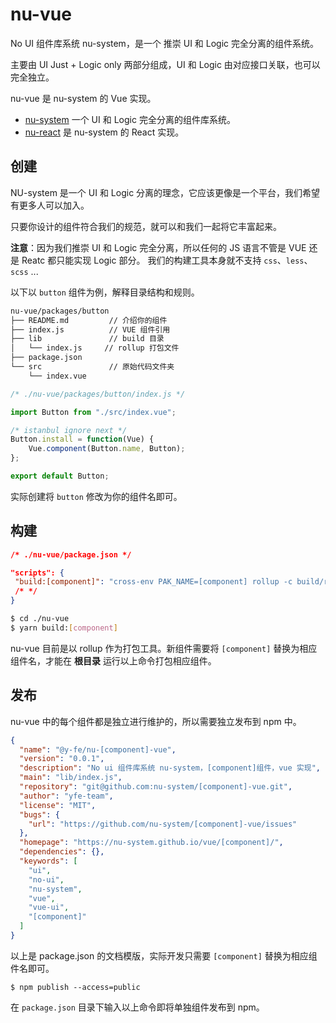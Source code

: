# nu-vue

No UI 组件库系统 nu-system，是一个 推崇 UI 和 Logic 完全分离的组件系统。

主要由 UI Just + Logic only 两部分组成，UI 和 Logic 由对应接口关联，也可以完全独立。

nu-vue 是 nu-system 的 Vue 实现。

- [nu-system](https://yued-fe.github.io/nu-system/) 一个 UI 和 Logic 完全分离的组件库系统。
- [nu-react](https://yued-fe.github.io/nu-react/) 是 nu-system 的 React 实现。

## 创建

NU-system 是一个 UI 和 Logic 分离的理念，它应该更像是一个平台，我们希望有更多人可以加入。

只要你设计的组件符合我们的规范，就可以和我们一起将它丰富起来。

**注意**：因为我们推崇 UI 和 Logic 完全分离，所以任何的 JS 语言不管是 VUE 还是 Reatc 都只能实现 Logic 部分。 我们的构建工具本身就不支持 `css`、`less`、`scss` ...

以下以 `button` 组件为例，解释目录结构和规则。

```bash
nu-vue/packages/button
├── README.md         // 介绍你的组件
├── index.js          // VUE 组件引用
├── lib               // build 目录
│   └── index.js     // rollup 打包文件
├── package.json     
└── src               // 原始代码文件夹
    └── index.vue
```


```jsx
/* ./nu-vue/packages/button/index.js */

import Button from "./src/index.vue";

/* istanbul ignore next */
Button.install = function(Vue) {
    Vue.component(Button.name, Button);
};

export default Button;
```

实际创建将 `button` 修改为你的组件名即可。

## 构建

```json
/* ./nu-vue/package.json */

"scripts": {
 "build:[component]": "cross-env PAK_NAME=[component] rollup -c build/rollup.config.build.js",
 /* */
}
```

```bash
$ cd ./nu-vue
$ yarn build:[component]
```

nu-vue 目前是以 rollup 作为打包工具。新组件需要将 `[component]` 替换为相应组件名，才能在 **根目录** 运行以上命令打包相应组件。

## 发布

nu-vue 中的每个组件都是独立进行维护的，所以需要独立发布到 npm 中。

```json
{
  "name": "@y-fe/nu-[component]-vue",
  "version": "0.0.1",
  "description": "No ui 组件库系统 nu-system，[component]组件，vue 实现",
  "main": "lib/index.js",
  "repository": "git@github.com:nu-system/[component]-vue.git",
  "author": "yfe-team",
  "license": "MIT",
  "bugs": {
    "url": "https://github.com/nu-system/[component]-vue/issues"
  },
  "homepage": "https://nu-system.github.io/vue/[component]/",
  "dependencies": {},
  "keywords": [
    "ui",
    "no-ui",
    "nu-system",
    "vue",
    "vue-ui",
    "[component]"
  ]
}
```

以上是 package.json 的文档模版，实际开发只需要 `[component]` 替换为相应组件名即可。


```
$ npm publish --access=public
```

在 `package.json` 目录下输入以上命令即将单独组件发布到 npm。
